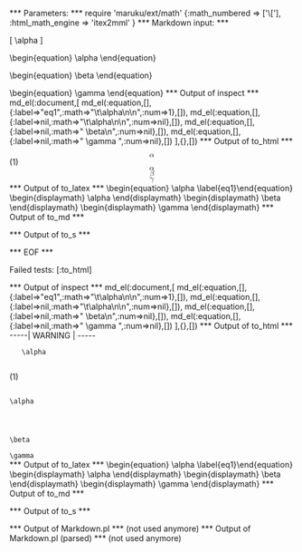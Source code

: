 
*** Parameters: ***
require 'maruku/ext/math'
{:math_numbered => ['\\['], :html_math_engine => 'itex2mml' }
*** Markdown input: ***

\[
	\alpha
\]

\begin{equation}
	\alpha
\end{equation}

\begin{equation} \beta
\end{equation}


\begin{equation} \gamma \end{equation}
*** Output of inspect ***
md_el(:document,[
	md_el(:equation,[],{:label=>"eq1",:math=>"\t\\alpha\n\n",:num=>1},[]),
	md_el(:equation,[],{:label=>nil,:math=>"\t\\alpha\n\n",:num=>nil},[]),
	md_el(:equation,[],{:label=>nil,:math=>" \\beta\n",:num=>nil},[]),
	md_el(:equation,[],{:label=>nil,:math=>" \\gamma ",:num=>nil},[])
],{},[])
*** Output of to_html ***
<div class='maruku-equation' id='eq:eq1'><math class='maruku-mathml' display='block' xmlns='http://www.w3.org/1998/Math/MathML'><mi>&alpha;</mi></math><span class='maruku-eq-tex'><code style='display: none'>\alpha</code></span><span class='maruku-eq-number'>(1)</span></div><div class='maruku-equation'><math class='maruku-mathml' display='block' xmlns='http://www.w3.org/1998/Math/MathML'><mi>&alpha;</mi></math><span class='maruku-eq-tex'><code style='display: none'>\alpha</code></span></div><div class='maruku-equation'><math class='maruku-mathml' display='block' xmlns='http://www.w3.org/1998/Math/MathML'><mi>&beta;</mi></math><span class='maruku-eq-tex'><code style='display: none'>\beta</code></span></div><div class='maruku-equation'><math class='maruku-mathml' display='block' xmlns='http://www.w3.org/1998/Math/MathML'><mi>&gamma;</mi></math><span class='maruku-eq-tex'><code style='display: none'>\gamma</code></span></div>
*** Output of to_latex ***
\begin{equation}
\alpha
\label{eq1}\end{equation}
\begin{displaymath}
\alpha
\end{displaymath}
\begin{displaymath}
\beta
\end{displaymath}
\begin{displaymath}
\gamma
\end{displaymath}
*** Output of to_md ***

*** Output of to_s ***

*** EOF ***




Failed tests:   [:to_html] 

*** Output of inspect ***
md_el(:document,[
	md_el(:equation,[],{:label=>"eq1",:math=>"\t\\alpha\n\n",:num=>1},[]),
	md_el(:equation,[],{:label=>nil,:math=>"\t\\alpha\n\n",:num=>nil},[]),
	md_el(:equation,[],{:label=>nil,:math=>" \\beta\n",:num=>nil},[]),
	md_el(:equation,[],{:label=>nil,:math=>" \\gamma ",:num=>nil},[])
],{},[])
*** Output of to_html ***
-----| WARNING | -----
<div class='maruku-equation' id='eq:eq1'><code class='maruku-mathml'>	\alpha

</code><span class='maruku-eq-tex'><code style='display: none'>\alpha</code></span><span class='maruku-eq-number'>(1)</span></div><div class='maruku-equation'><code class='maruku-mathml'>	\alpha

</code><span class='maruku-eq-tex'><code style='display: none'>\alpha</code></span></div><div class='maruku-equation'><code class='maruku-mathml'> \beta
</code><span class='maruku-eq-tex'><code style='display: none'>\beta</code></span></div><div class='maruku-equation'><code class='maruku-mathml'> \gamma </code><span class='maruku-eq-tex'><code style='display: none'>\gamma</code></span></div>
*** Output of to_latex ***
\begin{equation}
\alpha
\label{eq1}\end{equation}
\begin{displaymath}
\alpha
\end{displaymath}
\begin{displaymath}
\beta
\end{displaymath}
\begin{displaymath}
\gamma
\end{displaymath}
*** Output of to_md ***

*** Output of to_s ***

*** Output of Markdown.pl ***
(not used anymore)
*** Output of Markdown.pl (parsed) ***
(not used anymore)